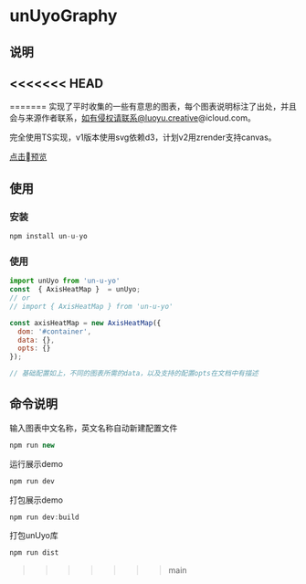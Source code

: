 # unUyoGraphy
## 说明
<<<<<<< HEAD
-  
=======
实现了平时收集的一些有意思的图表，每个图表说明标注了出处，并且会与来源作者联系，如有侵权请联系@luoyu.creative@icloud.com。

完全使用TS实现，v1版本使用svg依赖d3，计划v2用zrender支持canvas。

<a href="https://theyuuu.github.io/unUyoGraphy/#/components/preview">点击预览</a>

## 使用
### 安装
```js
npm install un-u-yo
```
### 使用
```js
import unUyo from 'un-u-yo'
const  { AxisHeatMap }  = unUyo;
// or
// import { AxisHeatMap } from 'un-u-yo'

const axisHeatMap = new AxisHeatMap({
  dom: '#container',
  data: {},
  opts: {}
});

// 基础配置如上，不同的图表所需的data，以及支持的配置opts在文档中有描述
```

## 命令说明
输入图表中文名称，英文名称自动新建配置文件
```js
npm run new
```

运行展示demo
```js
npm run dev
```

打包展示demo
```js
npm run dev:build
```

打包unUyo库
```js
npm run dist
```
>>>>>>> main
